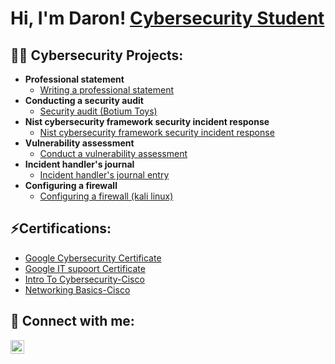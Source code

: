 <h1>Hi, I'm Daron! <a href="https://www.linkedin.com/in/daronmartin/">Cybersecurity Student</a>

<h2>👨‍💻 Cybersecurity Projects:</h2>

- <b>Professional statement</b>
  - [Writing a professional statement](https://github.com/Daron-Martin/Drafting-a-professional-statement)
- <b>Conducting a security audit</b>
  - [Security audit (Botium Toys)](https://github.com/Daron-Martin/Conducting-a-security-audit) 
- <b>Nist cybersecurity framework security incident response</b>
  - [Nist cybersecurity framework security incident response](https://github.com/Daron-Martin/Use-the-NIST-Cybersecurity-Framework-to-respond-to-a-security-incident)
- <b>Vulnerability assessment</b>
  - [Conduct a vulnerability assessment](https://github.com/Daron-Martin/Conduct-a-vulnerability-assessment)
- <b>Incident handler's journal</b>
  - [Incident handler's journal entry](https://www.coursera.org/account/accomplishments/specialization/certificate/2GUNAULWGVRU)
- <b>Configuring a firewall</b>
  - [Configuring a firewall (kali linux)](https://github.com/Daron-Martin/Configuring-a-Firewall)

<h2>⚡Certifications:</h2>

- [Google Cybersecurity Certificate](https://www.coursera.org/account/accomplishments/professional-cert/DR4SVACGX3YL)
- [Google IT supoort Certificate](https://www.coursera.org/account/accomplishments/specialization/certificate/2GUNAULWGVRU)
- [Intro To Cybersecurity-Cisco](https://www.credly.com/badges/2aa5f688-d9dc-4fa4-ac11-527f6c79b117/linked_in_profile)
- [Networking Basics-Cisco](https://www.credly.com/badges/7da66032-76f2-4fe3-bacf-ff419deeb1a2/linked_in_profile)
<h2> 🤳 Connect with me:</h2>


[<img align="left" alt="Daronmartin | LinkedIn" width="22px" src="https://cdn.jsdelivr.net/npm/simple-icons@v3/icons/linkedin.svg" />][linkedin]


[linkedin]: https://linkedin.com/in/daronmartin

<!--
**Daron-martin/daron-martin** is a ✨ _special_ ✨ repository because its `README.md` (this file) appears on your GitHub profile.

Here are some ideas to get you started:

- 🔭 I’m currently working on ...
- 🌱 I’m currently learning ...
- 👯 I’m looking to collaborate on ...
- 🤔 I’m looking for help with ...
- 💬 Ask me about ...
- 📫 How to reach me: ...
- 😄 Pronouns: ...
- ⚡ Fun fact: ...
-->
